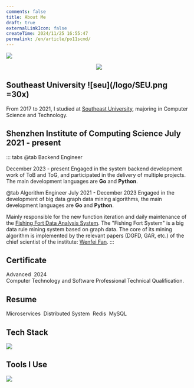 ```yaml
---
comments: false
title: About Me
draft: true
externalLinkIcon: false
createTime: 2024/11/25 16:55:47
permalink: /en/article/po11scmd/
---
```

![](/back-ground/github-header-image.png)

<div align=center>
  <img  src="https://readme-typing-svg.demolab.com?font=Fira+Code&weight=600&size=24&pause=1000&color=59c798&center=true&vCenter=true&random=false&width=280&lines=Welcome+to+my+blog">
</div>

##  Southeast University ![seu](/logo/SEU.png =30x)
From 2017 to 2021, I studied at [Southeast University](https://www.seu.edu.cn/), majoring in Computer Science and Technology.

<CardGrid>
<LinkCard title="Shaofu Yang" href="https://sfyangcs.github.io/"  icon="/avatar/ysf.jpg" description="Advisor"/>
<LinkCard title="Affine transformation of distributed unmanned vehicle platoon" href="https://dingyuqi.com/pdf/thesis.pdf"  icon=skill-icons:ros-dark description="Undergraduate thesis"/>
</CardGrid>

## Shenzhen Institute of Computing Science <Badge>July 2021 - present</Badge>

::: tabs
@tab Backend Engineer

<Badge>December 2023 - present</Badge>
Engaged in the system backend development work of ToB and ToG, and participated in the delivery of multiple projects. The main development languages ​​are **Go** and **Python**.

@tab Algorithm Engineer 
<Badge>July 2021 - December 2023</Badge>
Engaged in the development of big data graph data mining algorithms, the main development languages ​​are **Go** and **Python**.

Mainly responsible for the new function iteration and daily maintenance of the [Fishing Fort Data Analysis System](https://www.sics.ac.cn/col8/index). The "Fishing Fort System" is a big data rule mining system based on graph data. The core of its mining algorithm is implemented by the relevant papers (DGFD, GAR, etc.) of the chief scientist of the institute: [Wenfei Fan](https://en.wikipedia.org/wiki/Wenfei_Fan).
:::

## Certificate
<LinkCard title="Systems Analyst" href="https://dingyuqi.com/pdf/certificate.pdf"  icon="/icon/ruankao.png">
<div style="display: flex; gap: 8px;">
    <Badge>Advanced</Badge> <Badge>2024</Badge>
</div>
Computer Technology and Software Professional Technical Qualification.
</LinkCard>

## Resume
<LinkCard title="Resume" href="https://dingyuqi.com/pdf/resumeV3.1.pdf" icon="/icon/OIP.png">
<div style="display: flex; gap: 8px;">
  <Badge>Microservices</Badge>
  <Badge>Distributed System</Badge>
  <Badge>Redis</Badge>
  <Badge>MySQL</Badge>
</div>
</LinkCard>

## Tech Stack
<picture><img src="https://go-skill-icons.vercel.app/api/icons?i=go,py,redis,mysql,oracle,postgres,kafka,grpc,flask&perline=5"></picture>

## Tools I Use
<picture><img src="https://go-skill-icons.vercel.app/api/icons?i=vscode,goland,pycharm,dbeaver,git,github,kubernetes,docker,vercel,jenkins,grafana&perline=5"></picture>